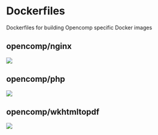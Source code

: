 # Dockerfiles

Dockerfiles for building Opencomp specific Docker images

## opencomp/nginx

[![](https://images.microbadger.com/badges/image/opencomp/nginx.svg)](https://microbadger.com/images/opencomp/nginx "Get your own image badge on microbadger.com")

## opencomp/php

[![](https://images.microbadger.com/badges/image/opencomp/php.svg)](https://microbadger.com/images/opencomp/php "Get your own image badge on microbadger.com")

## opencomp/wkhtmltopdf

[![](https://images.microbadger.com/badges/image/opencomp/wkhtmltopdf:0.12.4-alpine3.7.svg)](https://microbadger.com/images/opencomp/wkhtmltopdf:0.12.4-alpine3.7 "Get your own image badge on microbadger.com")

